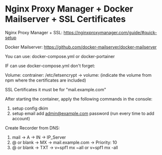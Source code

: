 # Nginx Proxy Manager + Docker Mailserver + SSL Certificates

Nginx Proxy Manager + SSL: https://nginxproxymanager.com/guide/#quick-setup

Docker Mailserver: https://github.com/docker-mailserver/docker-mailserver

You can use: docker-compose.yml or docker-portainer

IF can use docker-compose.yml don't forget:

Volume:
  contrainer: /etc/letsencrypt   -> volume: (indicate the volume from npm where the certificates are included)   


SSL Certificates it must be for "mail.example.com"

After starting the container, apply the following commands in the console:
  1. setup config dkim 
  2. setup email add admin@example.com password (run every time to add account)
  

Create Recorder from DNS:
  1. mail ->  A -> IN -> IP_Server
  2. @ or blank -> MX -> mail.example.com -> Priority: 10
  3. @ or blank -> TXT -> v=spf1 mx ~all or v=spf1 mx -all
